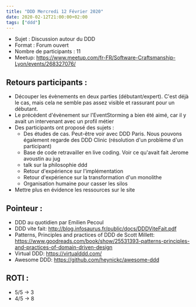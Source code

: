 ```yaml
---
title: "DDD Mercredi 12 Février 2020"
date: 2020-02-12T21:00:00+02:00
tags: ["ddd"]
---
```

- Sujet : Discussion autour du DDD
- Format : Forum ouvert
- Nombre de participants : 11
- Meetup: https://www.meetup.com/fr-FR/Software-Craftsmanship-Lyon/events/268327076/

## Retours participants :
- Découper les évènements en deux parties (débutant/expert). C'est déjà le cas, mais cela ne semble pas assez visible et rassurant pour un débutant.
- Le précédent d'évènement sur l'EventStorming a bien été aimé, car il y avait un intervenant avec un profil métier
- Des participants ont proposé des sujets :
  - Des études de cas. Peut-être voir avec DDD Paris. Nous pouvons également regarde des DDD Clinic (résolution d'un problème d'un participant)
  - Base de code retravailler en live coding. Voir ce qu'avait fait Jerome avoustin au jug
  - talk sur la philosophie ddd
  - Retour d'expérience sur l'implémentation
  - Retour d'expérience sur la transformation d'un monolithe
  - Organisation humaine pour casser les silos
- Mettre plus en évidence les ressources sur le site

## Pointeur :
- DDD au quotidien par Emilien Pecoul
- DDD vite fait: http://blog.infosaurus.fr/public/docs/DDDViteFait.pdf
- Patterns, Principles and practices of DDD de Scott Millett:  https://www.goodreads.com/book/show/25531393-patterns-principles-and-practices-of-domain-driven-design
- Virtual DDD: https://virtualddd.com/
- Awesome DDD: https://github.com/heynickc/awesome-ddd

## ROTI :
- 5/5 -> 3
- 4/5 -> 8

